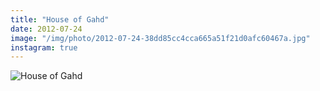 ```yaml
---
title: "House of Gahd"
date: 2012-07-24
image: "/img/photo/2012-07-24-38dd85cc4cca665a51f21d0afc60467a.jpg"
instagram: true
---
```


![House of Gahd](/img/photo/2012-07-24-38dd85cc4cca665a51f21d0afc60467a.jpg)
